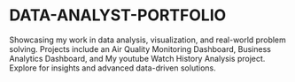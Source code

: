 # DATA-ANALYST-PORTFOLIO
Showcasing my work in data analysis, visualization, and real-world problem solving. Projects include an Air Quality Monitoring Dashboard, Business Analytics Dashboard, and My youtube Watch History Analysis project. Explore for insights and advanced data-driven solutions.
